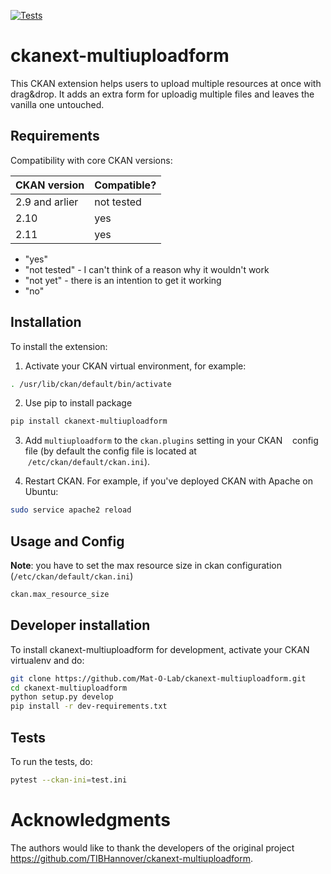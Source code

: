 [![Tests](https://github.com/Mat-O-Lab/ckanext-multiuploadform/actions/workflows/test.yml/badge.svg)](https://github.com/Mat-O-Lab/ckanext-multiuploadform/actions/workflows/test.yml)

# ckanext-multiuploadform

This CKAN extension helps users to upload multiple resources at once with drag&drop. It adds an extra form for uploadig multiple files and leaves the vanilla one untouched. 


## Requirements

Compatibility with core CKAN versions:

| CKAN version    | Compatible?   |
| --------------- | ------------- |
| 2.9 and arlier  | not tested    |
| 2.10             | yes    |
| 2.11            | yes    |

* "yes"
* "not tested" - I can't think of a reason why it wouldn't work
* "not yet" - there is an intention to get it working
* "no"


## Installation

To install the extension:

1. Activate your CKAN virtual environment, for example:
```bash
. /usr/lib/ckan/default/bin/activate
```
2. Use pip to install package
```bash
pip install ckanext-multiuploadform
```
3. Add `multiuploadform` to the `ckan.plugins` setting in your CKAN
   config file (by default the config file is located at
   `/etc/ckan/default/ckan.ini`).

4. Restart CKAN. For example, if you've deployed CKAN with Apache on Ubuntu:
```bash
sudo service apache2 reload
```

## Usage and Config

**Note**: you have to set the max resource size in ckan configuration (`/etc/ckan/default/ckan.ini`)
```bash
ckan.max_resource_size
```

## Developer installation

To install ckanext-multiuploadform for development, activate your CKAN virtualenv and
do:
```bash
git clone https://github.com/Mat-O-Lab/ckanext-multiuploadform.git
cd ckanext-multiuploadform
python setup.py develop
pip install -r dev-requirements.txt
```

## Tests

To run the tests, do:
```bash
pytest --ckan-ini=test.ini
```

# Acknowledgments
The authors would like to thank the developers of the original project https://github.com/TIBHannover/ckanext-multiuploadform.